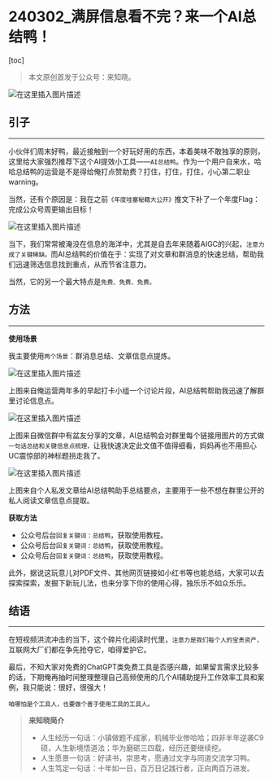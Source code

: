 # 240302_满屏信息看不完？来一个AI总结鸭！



[toc]

> 本文原创首发于公众号：来知晓。
>

![在这里插入图片描述](https://img-blog.csdnimg.cn/direct/cec59e64675f440d9017926f4ce25cad.jpeg)

## 引子

---

小伙伴们周末好鸭，最近接触到一个好玩好用的东西，本着美味不敢独享的原则，这里给大家强烈推荐下这个AI提效小工具——`AI总结鸭`。作为一个用户自来水，哈哈总结鸭的运营是不是得给俺打点赞助费？打住，打住，打住，小心第二职业warning。

当然，还有个原因是：我在之前`《年度哇塞秘籍大公开》`推文下补了一个年度Flag：完成公众号周更输出目标！

![在这里插入图片描述](https://img-blog.csdnimg.cn/direct/781d106e0b514710bdb4d9ad33ee3f20.jpeg)

当下，我们常常被淹没在信息的海洋中，尤其是自去年来随着AIGC的兴起，`注意力成了关键稀缺。`而AI总结鸭的价值在于：实现了对文章和群消息的快速总结，帮助我们迅速筛选信息找到重点，从而节省注意力。

当然，它的另一个最大特点是`免费、免费、免费。`

## 方法

---

**使用场景**

我主要使用`两个场景`：群消息总结、文章信息点提炼。

![在这里插入图片描述](https://img-blog.csdnimg.cn/direct/7609ee5ad61445f4970987a4f3db55e5.jpeg)

上图来自俺运营两年多的早起打卡小组一个讨论片段，AI总结鸭帮助我迅速了解群里讨论信息点。

![在这里插入图片描述](https://img-blog.csdnimg.cn/direct/300fdec831b14bcea0a045f9add1e8c3.jpeg)

上图来自微信群中有盆友分享的文章，AI总结鸭会对群里每个链接用图片的方式做`一句话总结和关键信息点梳理，`让我快速决定此文值不值得细看，妈妈再也不用担心UC震惊部的神标题拐走我了。

![在这里插入图片描述](https://img-blog.csdnimg.cn/direct/581fa448f2ff4e8eabaf6c1cee9da094.jpeg)

上图来自个人私发文章给AI总结鸭助手总结要点，主要用于一些不想在群里公开的私人阅读文章信息点提取。

**获取方法**

- 公众号后台`回复关键词：总结鸭`，获取使用教程。
- 公众号后台`回复关键词：总结鸭`，获取使用教程。
- 公众号后台`回复关键词：总结鸭`，获取使用教程。

此外，据说这玩意儿对PDF文件、其他网页链接如小红书等也能总结，大家可以去探索探索，发掘下新玩儿法，也来分享下你的使用心得，独乐乐不如众乐乐。

## 结语

----

在短视频洪流冲击的当下，这个碎片化阅读时代里，`注意力是我们每个人的宝贵资产，`互联网大厂们都在争先抢夺它，咱得爱护它。

最后，不知大家对免费的ChatGPT类免费工具是否感兴趣，如果留言需求比较多的话，下期俺再抽时间整理整理自己高频使用的几个AI辅助提升工作效率工具和案例，我只能说：很好，很强大！

`咱哪怕是个工具人，也要做个善于使用工具的工具人。`

> **来知晓简介**
>
> - 人生经历一句话：小镇做题不成家，机械毕业惨哈哈；四非半年逆袭C9硕，人生新境悟道法；华为磨砺三四载，经历还要继续挖。
> - 人生愿景一句话：好读书，崇思考，愿通过文字与同道交流学习鸭。
> - 人生笃定一句话：十年如一日，百万日记践行者，正向两百万进发。

